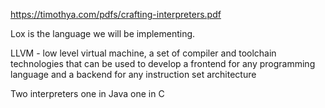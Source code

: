 https://timothya.com/pdfs/crafting-interpreters.pdf

Lox is the language we will be implementing.

LLVM - low level virtual machine, a set of compiler and toolchain technologies that can be used to develop a frontend for any programming language and a backend for any instruction set architecture

Two interpreters one in Java one in C